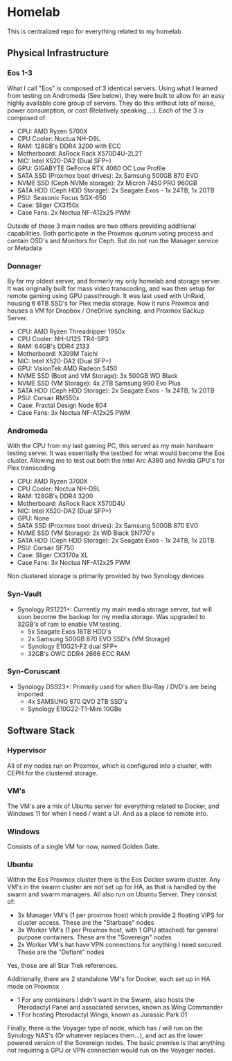 # Homelab
This is centralized repo for everything related to my homelab

## Physical Infrastructure
### Eos 1-3
What I call "Eos" is composed of 3 identical servers. Using what I learned from testing on Andromeda (See below), they were built to allow for an easy highly available core group of servers. They do this without lots of noise, power consumption, or cost (Relatively speaking....). Each of the 3 is composed of:
- CPU: AMD Ryzen 5700X
- CPU Cooler: Noctua NH-D9L
- RAM: 128GB's DDR4 3200 with ECC
- Motherboard: AsRock Rack X570D4U-2L2T
- NIC: Intel X520-DA2 (Dual SFP+)
- GPU: GIGABYTE GeForce RTX 4060 OC Low Profile
- SATA SSD (Proxmox boot drives): 2x Samsung 500GB 870 EVO
- NVME SSD (Ceph NVMe storage): 2x Micron 7450 PRO 960GB
- SATA HDD (Ceph HDD Storage): 2x Seagate Exos - 1x 24TB, 1x 20TB
- PSU: Seasonic Focus SGX-650
- Case: Sliger CX3150x
- Case Fans: 2x Noctua NF-A12x25 PWM

Outside of those 3 main nodes are two others providing additional capabilities. Both participate in the Proxmox quorum voting process and contain OSD's and Monitors for Ceph. But do not run the Manager service or Metadata 

### Donnager
By far my oldest server, and formerly my only homelab and storage server. It was originally built for mass video transcoding, and was then setup for remote gaming using GPU passthrough. It was last used with UnRaid, housing 6 6TB SSD's for Plex media storage. Now it runs Proxmox and houses a VM for Dropbox / OneDrive synching, and Proxmox Backup Server.
- CPU: AMD Ryzen Threadripper 1950x
- CPU Cooler: NH-U12S TR4-SP3
- RAM: 64GB's DDR4 2133
- Motherboard: X399M Taichi
- NIC: Intel X520-DA2 (Dual SFP+)
- GPU: VisionTek AMD Radeon 5450
- NVME SSD (Boot and VM Storage): 3x 500GB WD Black
- NVME SSD (VM Storage): 4x 2TB Samsung 990 Evo Plus
- SATA HDD (Ceph HDD Storage): 2x Seagate Exos - 1x 24TB, 1x 20TB
- PSU: Corsair RM550x
- Case: Fractal Design Node 804
- Case Fans: 3x Noctua NF-A12x25 PWM

### Andromeda
With the CPU from my last gaming PC, this served as my main hardware testing server. It was essentially the testbed for what would become the Eos cluster. Allowing me to test out both the Intel Arc A380 and Nvidia GPU's for Plex transcoding.
- CPU: AMD Ryzen 3700X
- CPU Cooler: Noctua NH-D9L
- RAM: 128GB's DDR4 3200
- Motherboard: AsRock Rack X570D4U
- NIC: Intel X520-DA2 (Dual SFP+)
- GPU: None
- SATA SSD (Proxmox boot drives): 2x Samsung 500GB 870 EVO
- NVME SSD (VM Storage): 2x WD Black SN770's
- SATA HDD (Ceph HDD Storage): 2x Seagate Exos - 1x 24TB, 1x 20TB
- PSU: Corsair SF750
- Case: Sliger CX3170a XL
- Case Fans: 3x Noctua NF-A12x25 PWM

Non clustered storage is primarily provided by two Synology devices

### Syn-Vault
- Synology RS1221+: Currently my main media storage server, but will soon become the backup for my media storage. Was upgraded to 32GB's of ram to enable VM testing.
    - 5x Seagate Exos 18TB HDD's
    - 2x Samsung 500GB 870 EVO SSD's (VM Storage)
    - Synology E10G21-F2 dual SFP+
    - 32GB's OWC DDR4 2666 ECC RAM

### Syn-Coruscant
- Synology DS923+: Primarily used for when Blu-Ray / DVD's are being imported.
    - 4x SAMSUNG 870 QVO 2TB SSD's
    - Synology E10G22-T1-Mini 10GBe

## Software Stack

### Hypervisor
All of my nodes run on Proxmox, which is configured into a cluster, with CEPH for the clustered storage.

### VM's
The VM's are a mix of Ubuntu server for everything related to Docker, and Windows 11 for when I need / want a UI. And as a place to remote into.

### Windows
Consists of a single VM for now, named Golden Gate.

### Ubuntu
Within the Eos Proxmox cluster there is the Eos Docker swarm cluster. Any VM's in the swarm cluster are not set up for HA, as that is handled by the swarm and swarm managers. All also run on Ubuntu Server. They consist of:
- 3x Manager VM's (1 per proxmox host) which provide 2 floating VIPS for cluster access. These are the "Starbase" nodes
- 3x Worker VM's (1 per Proxmox host, with 1 GPU attached) for general purpose containers. These are the "Sovereign" nodes
- 2x Worker VM's hat have VPN connections for anything I need secured. These are the "Defiant" nodes

Yes, those are all Star Trek references.

Additionally, there are 2 standalone VM's for Docker, each set up in HA mode on Proxmox
- 1 For any containers I didn't want in the Swarm, also hosts the Pterodactyl Panel and associated services, known as Wing Commander
- 1 For hosting Pterodactyl Wings, known as Jurassic Park 01

Finally, there is the Voyager type of node, which has / will run on the Synology NAS's (Or whatever replaces them...), and act as the lower powered version of the Sovereign nodes. The basic premise is that anything not requiring a GPU or VPN connection would run on the Voyager nodes.




